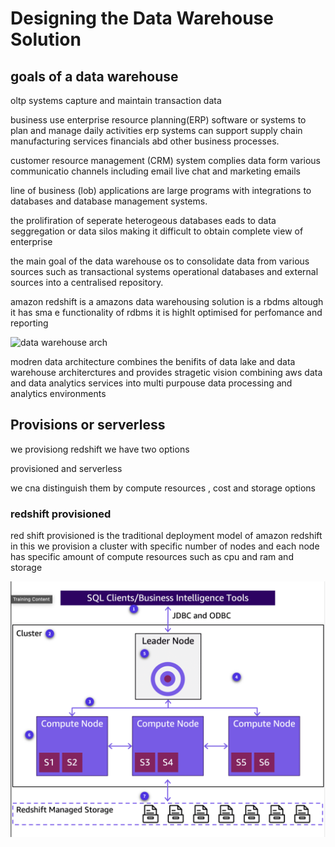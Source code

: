 # Designing the Data Warehouse Solution

## goals of a data warehouse

oltp systems capture and maintain transaction data

business use enterprise resource planning(ERP) software or systems to plan and manage daily activities erp systems can support supply chain manufacturing  services financials abd other business processes.

customer resource management (CRM) system complies data form various communicatio channels including email live chat and marketing emails

line of business (lob) applications are large programs with integrations to databases and database management systems.

the prolifiration of seperate heterogeous databases eads to data seggregation or data silos making it difficult to obtain complete view of enterprise

the main goal of the data warehouse os to consolidate data from various sources such as transactional systems operational databases and external sources into a centralised repository.

amazon redshift is a amazons data warehousing solution is a rbdms altough it has sma e functionality of rdbms it is highlt optimised for perfomance and reporting

![data warehouse arch](~DATA_ENGINEERING/aws_data/A_data_warehouse_solution/images/datawarehouse.png)

modren data architecture combines the benifits of data lake and data warehouse architerctures and provides stragetic vision combining aws data and data analytics services into multi purpouse data processing and analytics environments

## Provisions or serverless

we provisiong redshift we have two options 

provisioned and serverless

we cna distinguish them by compute resources , cost and storage options

### redshift provisioned

red shift provisioned is the traditional deployment model of amazon redshift in this we provision a cluster with specific number of nodes and each node has specific amount of compute resources such as cpu and ram and storage 

![Redshift provisioned](aws_data/A_data_warehouse_solution/images/redshift_provisioned.png)